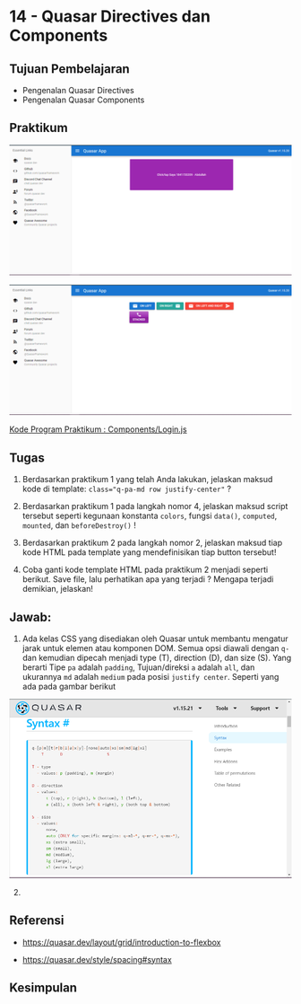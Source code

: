 # 14 - Quasar Directives dan Components

## Tujuan Pembelajaran

- Pengenalan Quasar Directives
- Pengenalan Quasar Components

## Praktikum

![Hasil Run Praktikum](img/hasil1.PNG)

![Hasil Run Praktikum](img/hasil2.PNG)

[Kode Program Praktikum : Components/Login.js](../../src/14_Quasar_Directives_dan_Components/)

## Tugas

1. Berdasarkan praktikum 1 yang telah Anda lakukan, jelaskan maksud kode di template: `class="q-pa-md row justify-center"` ?

2. Berdasarkan praktikum 1 pada langkah nomor 4, jelaskan maksud script tersebut seperti kegunaan konstanta `colors`, fungsi `data()`, `computed`, `mounted`, dan `beforeDestroy()` !

3. Berdasarkan praktikum 2 pada langkah nomor 2, jelaskan maksud tiap kode HTML pada template yang mendefinisikan tiap button tersebut!

4. Coba ganti kode template HTML pada praktikum 2 menjadi seperti berikut. Save file, lalu perhatikan apa yang terjadi ? Mengapa terjadi demikian, jelaskan!

## Jawab:

1. Ada kelas CSS yang disediakan oleh Quasar untuk membantu mengatur jarak untuk elemen atau komponen DOM. Semua opsi diawali dengan `q-` dan kemudian dipecah menjadi type (T), direction (D), dan size (S). Yang berarti Tipe `pa` adalah `padding`, Tujuan/direksi `a` adalah `all`, dan ukurannya `md` adalah `medium` pada posisi `justify center`. Seperti yang ada pada gambar berikut

![Hasil Run TUGAS](img/tugas1.PNG)

2. 
## Referensi
- https://quasar.dev/layout/grid/introduction-to-flexbox

- https://quasar.dev/style/spacing#syntax

## Kesimpulan
